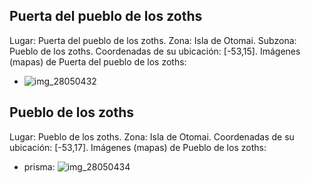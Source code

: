 ## Puerta del pueblo de los zoths
Lugar: Puerta del pueblo de los zoths.
Zona: Isla de Otomai.
Subzona: Pueblo de los zoths.
Coordenadas de su ubicación: [-53,15].
Imágenes (mapas) de Puerta del pueblo de los zoths:
- ![img_28050432](https://media.discordapp.net/attachments/1115311447145193482/1115356131779420321/28050432.jpg)

## Pueblo de los zoths
Lugar: Pueblo de los zoths.
Zona: Isla de Otomai.
Coordenadas de su ubicación: [-53,17].
Imágenes (mapas) de Pueblo de los zoths:
- prisma: ![img_28050434](https://media.discordapp.net/attachments/1115311447145193482/1115356152834818068/28050434.jpg)